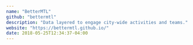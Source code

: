 ```yaml
---
name: "BetterMTL"
github: "bettermtl"
description: "Data layered to engage city-wide activities and teams."
website: "https://bettermtl.github.io/"
date: 2018-05-25T12:34:37-04:00
---
```


